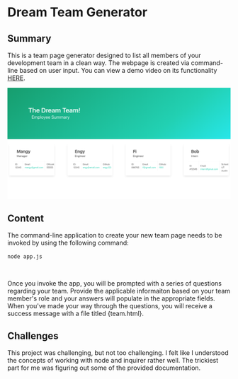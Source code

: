 <h1>
    Dream Team Generator
</h1>

<h2>
    Summary
</h2>

<p>
    This is a team page generator designed to list all members of your development team in a clean way. The webpage is created via command-line based on user input. You can view a demo video on its functionality <a href="">HERE</a>.
</p>

<img src="Screen Shot 2020-12-21 at 11.17.04 PM.png">

<h2>
    Content
</h2>

<p>
    The command-line application to create your new team page needs to be invoked by using the following command:

    node app.js
</p>
<br>
<p>
    Once you invoke the app, you will be prompted with a series of questions regarding your team. Provide the applicable informaiton based on your team member's role and your answers will populate in the appropriate fields. When you've made your way through the questions, you will receive a success message with a file titled {team.html}.

</p>

<h2>
    Challenges
</h2>

<p>
    This project was challenging, but not too challenging. I felt like I understood the concepts of working with node and inquirer rather well. The trickiest part for me was figuring out some of the provided documentation.
</p>

